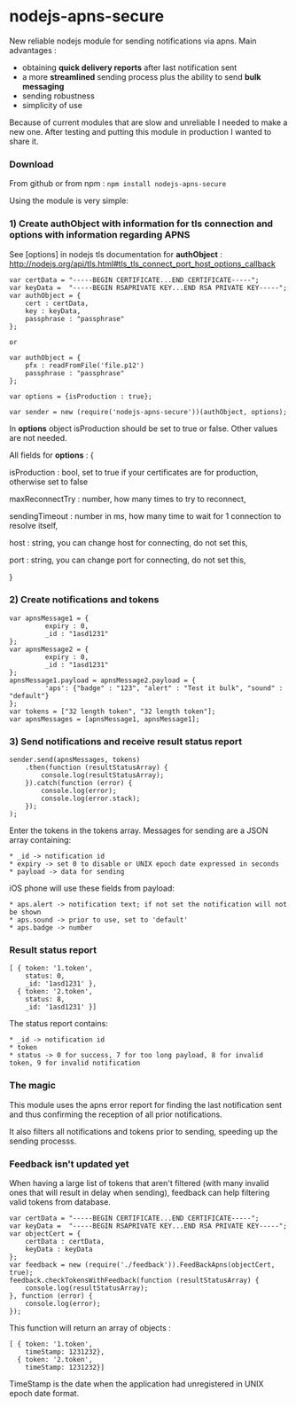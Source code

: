 nodejs-apns-secure
==================

New reliable nodejs module for sending notifications via apns.
Main advantages :

* obtaining <b>quick delivery reports</b> after last notification sent
* a more <b>streamlined</b> sending process plus the ability to send <b>bulk messaging</b>
* sending robustness
* simplicity of use

Because of current modules that are slow and unreliable I needed to make a new one. After testing and putting this module in production I wanted to share it.

### Download

From github or from npm :
``` npm install nodejs-apns-secure ```

Using the module is very simple:

### 1) Create authObject with information for tls connection and options with information regarding APNS
See [options] in nodejs tls documentation for <b>authObject</b> : http://nodejs.org/api/tls.html#tls_tls_connect_port_host_options_callback

```
var certData = "-----BEGIN CERTIFICATE...END CERTIFICATE-----";
var keyData =  "-----BEGIN RSAPRIVATE KEY...END RSA PRIVATE KEY-----";  
var authObject = {
    cert : certData,
    key : keyData,
    passphrase : "passphrase"
};

or

var authObject = {
    pfx : readFromFile('file.p12')
    passphrase : "passphrase"
};

var options = {isProduction : true};

var sender = new (require('nodejs-apns-secure'))(authObject, options);
```
In <b>options</b> object isProduction should be set to true or false. Other values are not needed.

All fields for <b>options</b> : {

 isProduction : bool, set to true if your certificates are for production, otherwise set to false

 maxReconnectTry : number, how many times to try to reconnect,

 sendingTimeout : number in ms, how many time to wait for 1 connection to resolve itself,

 host : string, you can change host for connecting, do not set this,

 port : string, you can change port for connecting, do not set this,

}

### 2) Create notifications and tokens

```
var apnsMessage1 = {
         expiry : 0,
         _id : "1asd1231"
};
var apnsMessage2 = {
         expiry : 0,
         _id : "1asd1231"
};
apnsMessage1.payload = apnsMessage2.payload = {
         'aps': {"badge" : "123", "alert" : "Test it bulk", "sound" : "default"}
};
var tokens = ["32 length token", "32 length token"];
var apnsMessages = [apnsMessage1, apnsMessage1];
```

### 3) Send notifications and receive result status report

```
sender.send(apnsMessages, tokens)
    .then(function (resultStatusArray) {
        console.log(resultStatusArray);
    }).catch(function (error) {
        console.log(error);
        console.log(error.stack);
    });
);
```

Enter the tokens in the tokens array.
Messages for sending are a JSON array containing:

    * _id -> notification id
    * expiry -> set 0 to disable or UNIX epoch date expressed in seconds
    * payload -> data for sending

iOS phone will use these fields from payload:

    * aps.alert -> notification text; if not set the notification will not be shown
    * aps.sound -> prior to use, set to 'default'
    * aps.badge -> number

### Result status report

```
[ { token: '1.token',
    status: 0,
    _id: '1asd1231' },   
  { token: '2.token',
    status: 8,
    _id: '1asd1231' }]
```
The status report contains:

    * _id -> notification id
    * token
    * status -> 0 for success, 7 for too long payload, 8 for invalid token, 9 for invalid notification


### The magic

This module uses the apns error report for finding the last notification sent and thus confirming the reception of all prior notifications.

It also filters all notifications and tokens prior to sending, speeding up the sending processs.

### Feedback isn't updated yet

When having a large list of tokens that aren't filtered (with many invalid ones that will result in delay when sending),
feedback can help filtering valid tokens from database.

```
var certData = "-----BEGIN CERTIFICATE...END CERTIFICATE-----";
var keyData =  "-----BEGIN RSAPRIVATE KEY...END RSA PRIVATE KEY-----";
var objectCert = {
    certData : certData,
    keyData : keyData
};
var feedback = new (require('./feedback')).FeedBackApns(objectCert, true);
feedback.checkTokensWithFeedback(function (resultStatusArray) {
    console.log(resultStatusArray);
}, function (error) {
    console.log(error);
});
```

This function will return an array of objects :
```
[ { token: '1.token',
    timeStamp: 1231232},
  { token: '2.token',
    timeStamp: 1231232}]
```
TimeStamp is the date when the application had unregistered in UNIX epoch date format.